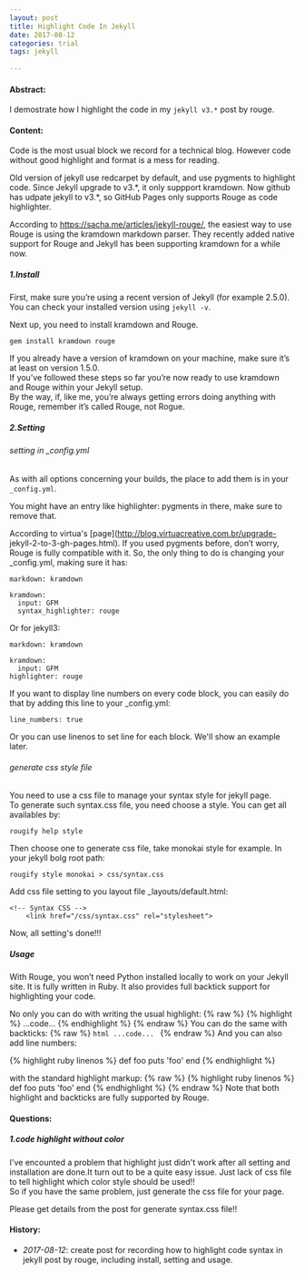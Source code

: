 ```yaml
---
layout: post
title: Highlight Code In Jekyll
date: 2017-08-12 
categories: trial
tags: jekyll 
 
--- 
```

 
#### **Abstract:** 
 
I demostrate how I highlight the code in my `jekyll v3.*` post by rouge.<br> 
 
#### **Content:** 
 
Code is the most usual block we record for a technical blog. However code
without good highlight and format is a mess for reading. 
 
Old version of jekyll use redcarpet by default, and use pygments to highlight
code. Since Jekyll upgrade to v3.\*, it only suppport kramdown.
Now github has udpate jekyll to v3.\*, so GitHub Pages only supports Rouge as
code highlighter. 
 
According to <https://sacha.me/articles/jekyll-rouge/>, the easiest way to use
Rouge is using the kramdown markdown parser. They recently added native support
for Rouge and Jekyll has been supporting kramdown for a while now.<br> 
 
##### 1.Install 
 
First, make sure you’re using a recent version of Jekyll (for example 2.5.0).
You can check your installed version using `jekyll -v`. 
 
Next up, you need to install kramdown and Rouge. 
 
    gem install kramdown rouge 
 
If you already have a version of kramdown on your machine, make sure it’s at
least on version 1.5.0. <br>
If you’ve followed these steps so far you’re now ready to use kramdown and Rouge
within your Jekyll setup.<br>
By the way, if, like me, you’re always getting errors doing anything with Rouge,
remember it’s called Rouge, not Rogue. 
 
##### 2.Setting 
 
###### setting in _config.yml 
 
As with all options concerning your builds, the place to add them is in your
`_config.yml`. 
 
You might have an entry like highlighter: pygments in there, make sure to remove
that. 
 
According to virtua's [page](http://blog.virtuacreative.com.br/upgrade-
jekyll-2-to-3-gh-pages.html). If you used pygments before, don’t worry, Rouge is
fully compatible with it. So, the only thing to do is changing your _config.yml,
making sure it has: 
 
    markdown: kramdown

    kramdown:
      input: GFM
      syntax_highlighter: rouge 
 
Or for jekyll3: 
 
    markdown: kramdown

    kramdown:
      input: GFM
    highlighter: rouge 
 
If you want to display line numbers on every code block, you can easily do that
by adding this line to your _config.yml: 
 
    line_numbers: true 
 
Or you can use linenos to set line for each block. We'll show an example later. 
 
###### generate css style file 
 
You need to use a css file to manage your syntax style for jekyll page. <br>
To generate such syntax.css file, you need choose a style. You can get all
availables by: 
 
    rougify help style 
 
Then choose one to generate css file, take monokai style for example. In your
jekyll bolg root path: 
 
    rougify style monokai > css/syntax.css 
 
Add css file setting to you layout file _layouts/default.html: 
 
    <!-- Syntax CSS -->
        <link href="/css/syntax.css" rel="stylesheet"> 
 
Now, all setting's done!!! 
 
##### Usage 
 
With Rouge, you won’t need Python installed locally to work on your Jekyll site.
It is fully written in Ruby. It also provides full backtick support for
highlighting your code. 
 
No only you can do with writing the usual highlight: 
{% raw %}
    {% highlight %} 
    ...code...
    {% endhighlight %}
{% endraw %} 
You can do the same with backticks: 
{% raw %}
    ```html
    ...code...
    ```
{% endraw %} 
And you can also add line numbers: 
 
{% highlight ruby linenos %}
def foo
  puts 'foo'
end
{% endhighlight %} 
 
with the standard highlight markup: 
{% raw %}
    {% highlight ruby linenos %}
    def foo
      puts 'foo'
    end
    {% endhighlight %}
{% endraw %} 
Note that both highlight and backticks are fully supported by Rouge. 
 
#### **Questions:** 
 
##### 1.code highlight without color 
 
I've encounted a problem that highlight just didn't work after all setting and
installation are done.It turn out to be a quite easy issue. Just lack of css
file to tell highlight which color style should be used!!<br>
So if you have the same problem, just generate the css file for your page. 
 
Please get details from the post for generate syntax.css file!! 
 
#### **History:** 
 
* <em>2017-08-12</em>: create post for recording how to highlight code syntax in
jekyll post by rouge, including install, setting and usage. 
